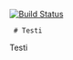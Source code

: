 [![Build Status](http://dmz-dl118-hki:8080/buildStatus/icon?job=Kamux_build_and_robot)](http://dmz-dl118-hki:8080/job/Kamux_build_and_robot/)

     # Testi
Testi

 